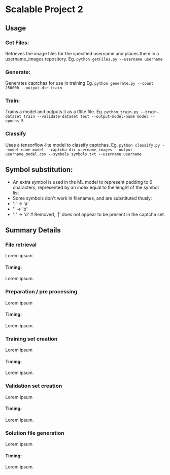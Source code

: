 # Scalable Project 2
## Usage
### Get Files:
Retrieves the image files for the specified username and places them in a username_images repository.
Eg. `python getFiles.py --username username`

### Generate:
Generates captchas for use in training
Eg. `python generate.py --count 250000 --output-dir train`

### Train: 
Trains a model and outputs it as a tflite file.
Eg. `python train.py --train-dataset train --validate-dataset test --output-model-name model --epochs 5`

### Classify
Uses a tensorflow-lite model to classify captchas. 
Eg. `python classify.py --model-name model --captcha-dir username_images --output username_model.csv --symbols symbols.txt --username username`
 
## Symbol substitution:
- An extra symbol is used in the ML model to represent padding to 6 characters, represented by an index equal to the lenght of the symbol list
- Some symbols don't work in filenames, and are substituted thusly:
- ':' -> 'a'
- '\' -> 'b'
- '|' -> 'd' # Removed, '|' does not appear to be present in the captcha set.

## Summary Details
### File retrieval
Lorem ipsum
#### Timing:
Lorem ipsum.

### Preparation / pre processing
Lorem ipsum
#### Timing:
Lorem ipsum.

### Training set creation
Lorem ipsum
#### Timing:
Lorem ipsum.

### Validation set creation
Lorem ipsum
#### Timing:
Lorem ipsum.

### Solution file generation
Lorem ipsum
#### Timing:
Lorem ipsum.